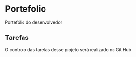 # Portefolio
 Portefólio do desenvolvedor


## Tarefas

O controlo das tarefas desse projeto será realizado no Git Hub